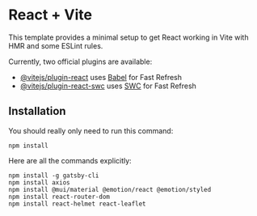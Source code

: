 # React + Vite

This template provides a minimal setup to get React working in Vite with HMR and some ESLint rules.

Currently, two official plugins are available:

- [@vitejs/plugin-react](https://github.com/vitejs/vite-plugin-react/blob/main/packages/plugin-react/README.md) uses [Babel](https://babeljs.io/) for Fast Refresh
- [@vitejs/plugin-react-swc](https://github.com/vitejs/vite-plugin-react-swc) uses [SWC](https://swc.rs/) for Fast Refresh

## Installation

You should really only need to run this command:
```
npm install
```
Here are all the commands explicitly:
```
npm install -g gatsby-cli
npm install axios
npm install @mui/material @emotion/react @emotion/styled
npm install react-router-dom
npm install react-helmet react-leaflet
```
